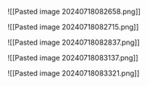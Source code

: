 ![[Pasted image 20240718082658.png]]

![[Pasted image 20240718082715.png]]

![[Pasted image 20240718082837.png]]

![[Pasted image 20240718083137.png]]

![[Pasted image 20240718083321.png]]
